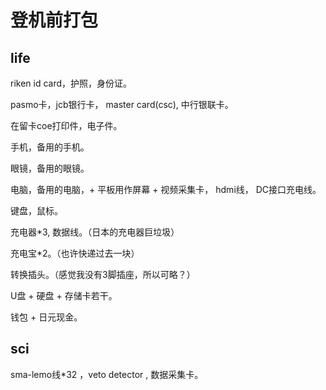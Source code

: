 # 登机前打包

## life

riken id card，护照，身份证。

pasmo卡，jcb银行卡， master card(csc), 中行银联卡。

在留卡coe打印件，电子件。


手机，备用的手机。

眼镜，备用的眼镜。

电脑，备用的电脑，+ 平板用作屏幕 + 视频采集卡， hdmi线， DC接口充电线。 

键盘，鼠标。

充电器*3, 数据线。（日本的充电器巨垃圾）

充电宝*2。（也许快递过去一块）

转换插头。（感觉我没有3脚插座，所以可略？）

U盘 + 硬盘 + 存储卡若干。 



钱包 + 日元现金。


## sci

sma-lemo线*32 ，veto detector , 数据采集卡。









